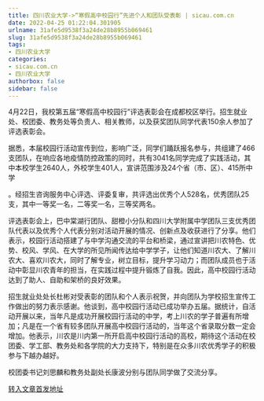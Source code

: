 ```yaml
---
title: 四川农业大学->“寒假高中校园行”先进个人和团队受表彰 | sicau.com.cn
date: 2022-04-25 01:22:04.301905
urlname: 31afe5d9538f3a24de28b8955b069461
slug: 31afe5d9538f3a24de28b8955b069461
tags: 
- 四川农业大学
categories:
- sicau.com.cn
- 四川农业大学
authorbox: false
sidebar: false
---
```

4月22日，我校第五届“寒假高中校园行”评选表彰会在成都校区举行。招生就业处、校团委、教务处等负责人、相关教师，以及获奖团队同学代表150余人参加了评选表彰会。  

据悉，本届校园行活动宣传到位，影响广泛，同学们踊跃报名参与，共组建了466支团队，在响应各地疫情防控政策的同时，共有3041名同学完成了实践活动，其中本校学生2640人，外校学生401人，宣讲范围涉及24个省（市、区）、415所中学
<!--more-->
。经招生咨询服务中心评选、评委复审，共评选出优秀个人528名，优秀团队25支，其中一等奖一名，二等奖一名，三等奖两名。

评选表彰会上，巴中棠湖行团队、甜橙小分队和四川大学附属中学团队三支优秀团队代表以及优秀个人代表分别对活动开展的情况、创新点及收获进行了分享。他们表示，校园行活动搭建了与中学沟通交流的平台和桥梁，通过宣讲把川农特色、优势、校风、学风、在大学的所见所闻传达给中学学子，让他们知道川农大、了解川农大、喜欢川农大，同时了解专业，树立目标，提升学习动力；而团队成员也于活动中彰显川农青年的担当，在实践过程中提升锻炼了自我。因此，高中校园行活动达到了助人、自助和架桥的良好效果。

招生就业处处长杜彬对受表彰的团队和个人表示祝贺，并向团队为学校招生宣传工作做出的努力表示感谢。他谈到，高中校园行活动已成功举办五届。据统计，自活动开展以来，当年凡是成功开展校园行活动的中学，考上川农的学子普遍有所增加；凡是在一个省有较多团队开展高中校园行活动的，当年这个省录取分数一定会增加。他表示，川农是川内第一所开启高中校园行活动的高校，期待这个活动在校团委、学工部、教务处和各学院的大力支持下，特别是在众多川农优秀学子的积极参与下越办越好。

校团委书记刘思麟和教务处副处长康波分别与团队同学做了交流分享。



[转入文章首发地址](https://news.sicau.edu.cn/info/1078/67490.htm)